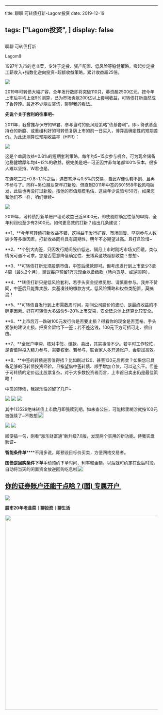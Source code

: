
---
title:   聊聊 可转债打新-Lagom投资
date: 2019-12-19

tags: ["Lagom投资", ]
display: false
---


## 



聊聊 可转债打新




Lagom8




1997年入市的老韭菜，专注于定投、资产配置、低风险等稳健策略。零起步定投工薪收入+指数化逆向投资+超额收益策略，累计收益超25倍。


<img src="https://mmbiz.qpic.cn/mmbiz_png/ZB4WjgjLjJW3KtDibicU3BB1HNQ9lDS2M5oGRnchkNPRzYsc0Ua6CIu7rZH3vAficcBEPYHU9ZTPqkic1sicT8CaxQQ/640?wx_fmt=png" data-type="png" class="" data-ratio="0.05776173285198556" data-w="554"/>

2019年可转债大幅扩容，全年发行数即将突破110只，募资超2500亿元。按今年上市后平均上涨9%测算，已为市场贡献200亿以上套利收益，可转债打新自然成了香饽饽。最近不少朋友咨询，聊聊我的看法。



**先说个关于套利的往事吧~**



2011年，我曾推荐保守的W君、参与当时的低风险策略“债基套利”。即~ 待该基金持仓的新股、或重组利好的可转债复牌上市的前一日买入，博弈高确定性的短期差价。为此还测算过预期收益率（HPR）：



<img class="rich_pages js_insertlocalimg" data-ratio="0.25614754098360654" data-s="300,640" src="https://mmbiz.qpic.cn/mmbiz_png/ZB4WjgjLjJUGDUHJ9e2y5LphxBxxVujNtXJtSYLJD6Tyk0XUBg5SzFPbzoCC83WAkricPvMCq8vwGrEtSB4ZFAA/640?wx_fmt=png" data-type="png" data-w="488" style=""/>



这是个单周收益≈0.8%的短期套利策略，每年约5~15次参与机会，可为现金储备池稳健增厚年均4~12%的收益。很完美是吧~ 可正因并非每笔都100%保本，很多人难以坚持、W君也是。



在连吃三把+0.8~1.1%之后，遇首笔浮亏0.5%的交易，自此W便认套不割、且再不参与了。同样~另位朋友常年打新股、但直到2011年中签的601558华锐风电破发，此后也再没打过新股。按他的市值规模毛估、这些年少说暗亏50万。如果您和他们不一样，咱们继续~



<img src="https://mmbiz.qpic.cn/mmbiz_png/ZB4WjgjLjJW3KtDibicU3BB1HNQ9lDS2M5oGRnchkNPRzYsc0Ua6CIu7rZH3vAficcBEPYHU9ZTPqkic1sicT8CaxQQ/640?wx_fmt=png" data-type="png" class="" data-ratio="0.05776173285198556" data-w="554"/>



2019年，可转债打新单账户理论收益已近5000元，即使剔除确定性低的申购、全年利润也至少有2500元。如何更高效的打新？给出几条建议：



**1、**今年可转债打新收益不错，这得益于发行扩容、市场回暖、早期参与人数较少等多重因素。打新收益同样具有周期性，明年不必期望过高。且打且珍惜~

**2、**个别大肉签，只因发行期间股价低迷、隔月上市时刚巧市场又回暖。类似情况可遇不可求，您是否愿意降低确定性、去博弈这块超额收益？想想~

**3、**可转债打新无须股票市值，中签后缴款即可。但考虑发行到上市至少3至4周（最久2个月），建议每户预留1万元现金以备缴款（场内货基、或逆回购）。



**4、**转债打新只是低风险套利，若手头资金捉襟见肘、请慎重参与。我并不赞同，中签后只能靠卖股、卖基凑钱的缴款方式。低风险策略和权益类配置，莫搞混！



**5、**可转债自发行到上市需数周时间，期间公司股价的波动、是最终收益的不确定因素。好在可转债大多溢价5~20%上市交易，安全垫总体上还算比较安全。



**6、**上市后万一跌破100元发行价是否要止损？得看你的现金是否宽裕。手头紧张的建议止损，把资金留给下一签；若不差这钱，100元下方可捂可走、很自由。



**7、**全账户申购、核对中签、缴款、卖出，其实事情不少。若平时工作较忙，是否值得投入精力参与、需要权衡。若参与，联合家人多开通账户、会更加高效。



**8、**中签的转债是否值得捂？比如刷过120、甚至130元后再卖？如果您已具备足够的可转债投资经验，且指望借中签转债、顺手增加仓位，可以这么干。但鉴于可转债的定价远比股票复杂。对于大多数投资者而言，上市首日卖出仍是最佳策略！



中签的转债，我娱乐性的留了几户~&nbsp;

<img class="rich_pages js_insertlocalimg" data-ratio="0.7535641547861507" data-s="300,640" src="https://mmbiz.qpic.cn/mmbiz_png/ZB4WjgjLjJUGDUHJ9e2y5LphxBxxVujNhGiamFE7OcRy1qP0xe5SutaXibu6ibsia7JAMY6ia1iahKggSclQIeBM7ia2g/640?wx_fmt=png" data-type="png" data-w="491" style=""/>

<img class="rich_pages js_insertlocalimg" data-ratio="0.5336048879837068" data-s="300,640" src="https://mmbiz.qpic.cn/mmbiz_png/ZB4WjgjLjJUGDUHJ9e2y5LphxBxxVujNPN8Ie1AqM8SLBUGpA5ON0ib67QwvibESIJUhQMvvibuPjS9f58IlnKuVQ/640?wx_fmt=png" data-type="png" data-w="491" style=""/>

<img class="rich_pages js_insertlocalimg" data-ratio="0.43584521384928715" data-s="300,640" src="https://mmbiz.qpic.cn/mmbiz_png/ZB4WjgjLjJUGDUHJ9e2y5LphxBxxVujNC60bSVdV0BAK8N6kkSYuhhdicgtsEOYOMwptex9hKBKibr201S0s5EDQ/640?wx_fmt=png" data-type="png" data-w="491" style=""/>

其中113529绝味转债上市数月即强赎到期。如未查公告，可能稀里糊涂就按100元被强赎了~不敢想<img src="https://res.wx.qq.com/mpres/htmledition/images/icon/common/emotion_panel/smiley/smiley_40.png" data-ratio="1" data-w="20" style="display:inline-block;width:20px;vertical-align:text-bottom;"/>

<img class="rich_pages js_insertlocalimg" data-ratio="0.5321100917431193" data-s="300,640" src="https://mmbiz.qpic.cn/mmbiz_png/ZB4WjgjLjJUGDUHJ9e2y5LphxBxxVujNGQdLUd01C7bcxV4ApFtW9e6npB3PSOuPeBGKMbfc7elicPWHr0pdSxA/640?wx_fmt=png" data-type="png" data-w="545" style=""/>

<img src="https://mmbiz.qpic.cn/mmbiz_png/ZB4WjgjLjJW3KtDibicU3BB1HNQ9lDS2M5oGRnchkNPRzYsc0Ua6CIu7rZH3vAficcBEPYHU9ZTPqkic1sicT8CaxQQ/640?wx_fmt=png" data-type="png" class="" data-ratio="0.05776173285198556" data-w="554"/>

顺便插一句，刚看“涨乐财富通”新升级7.0版，发现两个实用的新功能。待我实盘验证~&nbsp;



**智能条件单******不用多说，即预设目标价买卖，方便网格交易者。



**国债逆回购条件下单**手动预约下单时间、利率和金额。以后就可约定在盘后时段，自动将当天的闲置资金放逆回购吃息啦<img src="https://res.wx.qq.com/mpres/htmledition/images/icon/common/emotion_panel/smiley/smiley_4.png" data-ratio="1" data-w="20" style="display:inline-block;width:20px;vertical-align:text-bottom;"/>

## [**你的证券账户还能干点啥？**](http://mp.weixin.qq.com/s?__biz=MzI3MDQ2NjY2Mw==&amp;mid=2247484436&amp;idx=1&amp;sn=447c53eee64b6bd2994f82cd5683da43&amp;chksm=ead1ef1cdda6660a355068eb522506ed75da191de30e412df963b73be495e2152bac41966011&amp;scene=21#wechat_redirect)[(图)&nbsp;专属开户&nbsp;](http://mp.weixin.qq.com/s?__biz=MzI3MDQ2NjY2Mw==&amp;mid=2247484436&amp;idx=1&amp;sn=447c53eee64b6bd2994f82cd5683da43&amp;chksm=ead1ef1cdda6660a355068eb522506ed75da191de30e412df963b73be495e2152bac41966011&amp;scene=21#wechat_redirect)

<img src="https://mmbiz.qpic.cn/mmbiz_png/ZB4WjgjLjJW3KtDibicU3BB1HNQ9lDS2M5oGRnchkNPRzYsc0Ua6CIu7rZH3vAficcBEPYHU9ZTPqkic1sicT8CaxQQ/640?wx_fmt=png" data-type="png" class="" data-ratio="0.05776173285198556" data-w="554"/>

**股市20年老韭菜丨聊投资丨聊生活**

<img data-type="png" class="" data-ratio="0.390625" data-w="640" src="https://mmbiz.qpic.cn/mmbiz_png/ZB4WjgjLjJW3KtDibicU3BB1HNQ9lDS2M5AHEoeiaz0dQ4NfIRjBMuXvyJn8dXWm7ftklb0xqheiaMia0zbkyMJiaKzA/640?wx_fmt=png" style="box-sizing: border-box !important;overflow-wrap: break-word !important;visibility: visible !important;width: 640px !important;"/>










